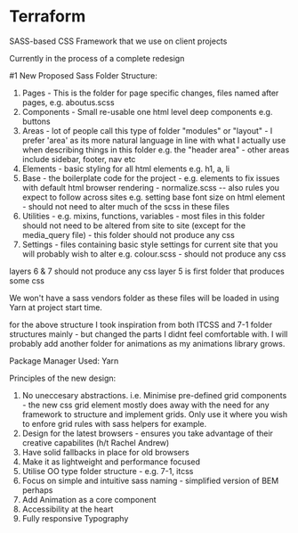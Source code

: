 Terraform
=========

SASS-based CSS Framework that we use on client projects

Currently in the process of a complete redesign

#1 New Proposed Sass Folder Structure:
1. Pages - This is the folder for page specific changes, files named after pages, e.g. aboutus.scss
2. Components - Small re-usable one html level deep components e.g. buttons
3. Areas - lot of people call this type of folder "modules" or "layout" - I prefer 'area' as its more natural language in line with what I actually use when describing things in this folder e.g. the "header area" - other areas include sidebar, footer, nav etc
4. Elements - basic styling for all html elements e.g. h1, a, li
5. Base - the boilerplate code for the project - e.g. elements to fix issues with default html browser rendering - normalize.scss -- also rules you expect to follow across sites e.g. setting base font size on html element - should not need to alter much of the scss in these files
6. Utilities - e.g. mixins, functions, variables - most files in this folder should not need to be altered from site to site (except for the media_query file) - this folder should not produce any css
7. Settings - files containing basic style settings for current site that you will probably wish to alter e.g. colour.scss - should not produce any css

layers 6 & 7 should not produce any css
layer 5 is first folder that produces some css 

We won't have a sass vendors folder as these files will be loaded in using Yarn at project start time.

for the above structure I took inspiration from both ITCSS and 7-1 folder structures mainly - but changed the parts I didnt feel comfortable with. I will probably add another folder for animations as my animations library grows.

Package Manager Used: Yarn

Principles of the new design:
1. No uneccesary abstractions. i.e. Minimise pre-defined grid components - the new css grid element mostly does away with the need for any framework to structure and implement grids. Only use it where you wish to enfore grid rules with sass helpers for example.
2. Design for the latest browsers - ensures you take advantage of their creative capabilites (h/t Rachel Andrew)
3. Have solid fallbacks in place for old browsers
4. Make it as lightweight and performance focused
5. Utilise OO type folder structure - e.g. 7-1, itcss
6. Focus on simple and intuitive sass naming - simplified version of BEM perhaps
7. Add Animation as a core component
8. Accessibility at the heart
9. Fully responsive Typography
